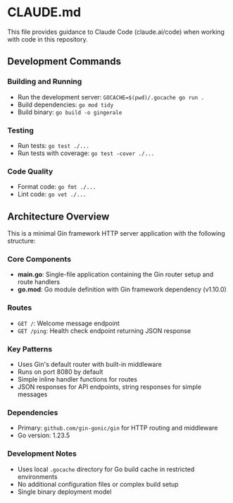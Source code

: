 # CLAUDE.md

This file provides guidance to Claude Code (claude.ai/code) when working with code in this repository.

## Development Commands

### Building and Running
- Run the development server: `GOCACHE=$(pwd)/.gocache go run .`
- Build dependencies: `go mod tidy`
- Build binary: `go build -o gingerale`

### Testing
- Run tests: `go test ./...`
- Run tests with coverage: `go test -cover ./...`

### Code Quality
- Format code: `go fmt ./...`
- Lint code: `go vet ./...`

## Architecture Overview

This is a minimal Gin framework HTTP server application with the following structure:

### Core Components
- **main.go**: Single-file application containing the Gin router setup and route handlers
- **go.mod**: Go module definition with Gin framework dependency (v1.10.0)

### Routes
- `GET /`: Welcome message endpoint
- `GET /ping`: Health check endpoint returning JSON response

### Key Patterns
- Uses Gin's default router with built-in middleware
- Runs on port 8080 by default
- Simple inline handler functions for routes
- JSON responses for API endpoints, string responses for simple messages

### Dependencies
- Primary: `github.com/gin-gonic/gin` for HTTP routing and middleware
- Go version: 1.23.5

### Development Notes
- Uses local `.gocache` directory for Go build cache in restricted environments
- No additional configuration files or complex build setup
- Single binary deployment model